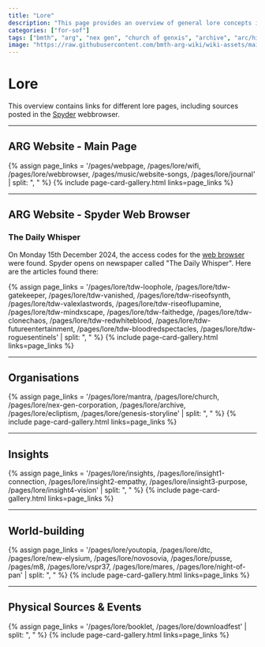 ```yaml
---
title: "Lore"
description: "This page provides an overview of general lore concepts in the ARG."
categories: ["for-sof"]
tags: ["bmth", "arg", "nex gen", "church of genxis", "archive", "arc/hive", "mantra", "cult", "youtopia"]
image: "https://raw.githubusercontent.com/bmth-arg-wiki/wiki-assets/main/lore/lore-300x300.png"
---
```


# Lore 

This overview contains links for different lore pages, including sources posted in the [Spyder](webbrowser) webbrowser.

***

## ARG Website - Main Page

{% assign page_links = '/pages/webpage, /pages/lore/wifi, /pages/lore/webbrowser, /pages/music/website-songs, /pages/lore/journal' | split: ", " %}
{% include page-card-gallery.html links=page_links %}

***

## ARG Website - Spyder Web Browser

### The Daily Whisper

On Monday 15th December 2024, the access codes for the [web browser](webbrowser) were found.
Spyder opens on newspaper called "The Daily Whisper". Here are the articles found there:

{% assign page_links = '/pages/lore/tdw-loophole, /pages/lore/tdw-gatekeeper, /pages/lore/tdw-vanished, /pages/lore/tdw-riseofsynth, /pages/lore/tdw-valexlastwords, /pages/lore/tdw-riseoflupamine, /pages/lore/tdw-mindxscape, /pages/lore/tdw-faithedge, /pages/lore/tdw-clonechaos, /pages/lore/tdw-redwhiteblood, /pages/lore/tdw-futureentertainment, /pages/lore/tdw-bloodredspectacles, /pages/lore/tdw-roguesentinels' | split: ", " %}
{% include page-card-gallery.html links=page_links %}

***

## Organisations

{% assign page_links = '/pages/lore/mantra, /pages/lore/church, /pages/lore/nex-gen-corporation, /pages/lore/archive, /pages/lore/ecliptism, /pages/lore/genesis-storyline' | split: ", " %}
{% include page-card-gallery.html links=page_links %}

***

## Insights

{% assign page_links = '/pages/lore/insights, /pages/lore/insight1-connection, /pages/lore/insight2-empathy, /pages/lore/insight3-purpose, /pages/lore/insight4-vision' | split: ", " %}
{% include page-card-gallery.html links=page_links %}

***

## World-building

{% assign page_links = '/pages/lore/youtopia, /pages/lore/dtc, /pages/lore/new-elysium, /pages/lore/novosovia, /pages/lore/pusse, /pages/m8, /pages/lore/vspr37, /pages/lore/mares, /pages/lore/night-of-pan' | split: ", " %}
{% include page-card-gallery.html links=page_links %}

***

## Physical Sources & Events

{% assign page_links = '/pages/lore/booklet, /pages/lore/downloadfest' | split: ", " %}
{% include page-card-gallery.html links=page_links %}